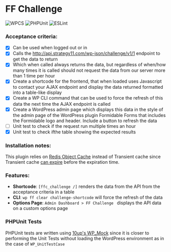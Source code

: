 # FF Challenge
![WPCS](https://github.com/Sidsector9/ff-challenge/workflows/WPCS/badge.svg?branch=master)
![PHPUnit](https://github.com/Sidsector9/ff-challenge/workflows/PHPUnit/badge.svg?branch=master)
![ESLint](https://github.com/Sidsector9/ff-challenge/workflows/ESLint/badge.svg?branch=master)

### Acceptance criteria:
- [x] Can be used when logged out or in
- [x] Calls the http://api.strategy11.com/wp-json/challenge/v1/1 endpoint to get the data to return
- [x] Which when called always returns the data, but regardless of when/how many times it is called should not request the data from our server more than 1 time per hour
- [x] Create a shortcode for the frontend, that when loaded uses Javascript to contact your AJAX endpoint and display the data returned formatted into a table-like display
- [x] Create a WP CLI command that can be used to force the refresh of this data the next time the AJAX endpoint is called
- [x] Create a WordPress admin page which displays this data in the style of the admin page of the WordPress plugin Formidable Forms that includes the Formidable logo and header. Include a button to refresh the data
- [ ] Unit test to check if the request run multiple times an hour
- [x] Unit test to check ifthe table showing the expected results

### Installation notes:
This plugin relies on [Redis Object Cache](https://wordpress.org/plugins/redis-cache/) instead of Transient cache since Transient cache [can expire](https://developer.wordpress.org/apis/handbook/transients/#saving-transients) before the expiration time.

### Features:
- **Shortcode**: `[ffc_challenge /]` renders the data from the API from the acceptance criteria in a table
- **CLI**: `wp ff clear challenge-shortcode` will force the refresh of the data
- **Options Page**: `Admin Dashboard > FF Challenge ` displays the API data on a custom options page

### PHPUnit Tests
PHPUnit tests are written using [10up's WP_Mock](https://github.com/10up/wp_mock) since it is closer to performing the Unit Tests without loading the WordPress environment as in the case of `WP_UnitTestCase`
